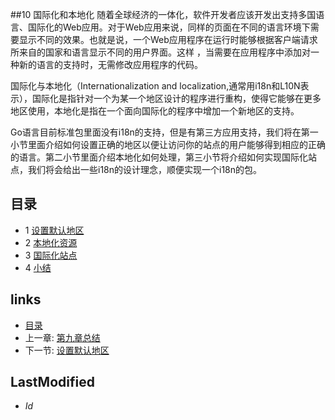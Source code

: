 ##10 国际化和本地化
随着全球经济的一体化，软件开发者应该开发出支持多国语言、国际化的Web应用。对于Web应用来说，同样的页面在不同的语言环境下需要显示不同的效果。也就是说，一个Web应用程序在运行时能够根据客户端请求所来自的国家和语言显示不同的用户界面。这样 ，当需要在应用程序中添加对一种新的语言的支持时，无需修改应用程序的代码。

国际化与本地化（Internationalization and localization,通常用i18n和L10N表示），国际化是指针对一个为某一个地区设计的程序进行重构，使得它能够在更多地区使用，本地化是指在一个面向国际化的程序中增加一个新地区的支持。

Go语言目前标准包里面没有i18n的支持，但是有第三方应用支持，我们将在第一小节里面介绍如何设置正确的地区以便让访问你的站点的用户能够得到相应的正确的语言。第二小节里面介绍本地化如何处理，第三小节将介绍如何实现国际化站点，我们将会给出一些i18n的设计理念，顺便实现一个i18n的包。

## 目录
  * 1 [设置默认地区](10.1.md)
  * 2 [本地化资源](10.2.md)
  * 3 [国际化站点](10.3.md)
  * 4 [小结](10.4.md)

## links
   * [目录](<preface.md>)
   * 上一章: [第九章总结](<9.7.md>)
   * 下一节: [设置默认地区](<10.1.md>)

## LastModified 
   * $Id$